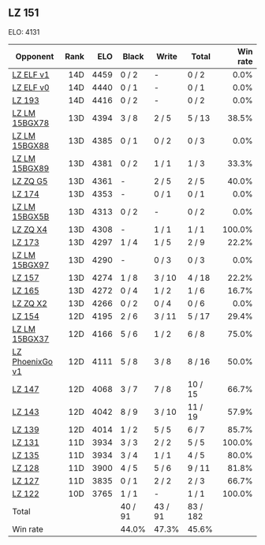 ## LZ 151 ##

ELO: 4131

Opponent | Rank | ELO | Black | Write | Total | Win rate
---------|-----:|----:|-------|-------|-------|-------:
[LZ ELF v1](LZ%20ELF%20v1.md) | 14D | 4459 | 0 / 2 | - | 0 / 2 | 0.0%
[LZ ELF v0](LZ%20ELF%20v0.md) | 14D | 4440 | 0 / 1 | - | 0 / 1 | 0.0%
[LZ 193](LZ%20193.md) | 14D | 4416 | 0 / 2 | - | 0 / 2 | 0.0%
[LZ LM 15BGX78](LZ%20LM%2015BGX78.md) | 13D | 4394 | 3 / 8 | 2 / 5 | 5 / 13 | 38.5%
[LZ LM 15BGX88](LZ%20LM%2015BGX88.md) | 13D | 4385 | 0 / 1 | 0 / 2 | 0 / 3 | 0.0%
[LZ LM 15BGX89](LZ%20LM%2015BGX89.md) | 13D | 4381 | 0 / 2 | 1 / 1 | 1 / 3 | 33.3%
[LZ ZQ G5](LZ%20ZQ%20G5.md) | 13D | 4361 | - | 2 / 5 | 2 / 5 | 40.0%
[LZ 174](LZ%20174.md) | 13D | 4353 | - | 0 / 1 | 0 / 1 | 0.0%
[LZ LM 15BGX5B](LZ%20LM%2015BGX5B.md) | 13D | 4313 | 0 / 2 | - | 0 / 2 | 0.0%
[LZ ZQ X4](LZ%20ZQ%20X4.md) | 13D | 4308 | - | 1 / 1 | 1 / 1 | 100.0%
[LZ 173](LZ%20173.md) | 13D | 4297 | 1 / 4 | 1 / 5 | 2 / 9 | 22.2%
[LZ LM 15BGX97](LZ%20LM%2015BGX97.md) | 13D | 4290 | - | 0 / 3 | 0 / 3 | 0.0%
[LZ 157](LZ%20157.md) | 13D | 4274 | 1 / 8 | 3 / 10 | 4 / 18 | 22.2%
[LZ 165](LZ%20165.md) | 13D | 4272 | 0 / 4 | 1 / 2 | 1 / 6 | 16.7%
[LZ ZQ X2](LZ%20ZQ%20X2.md) | 13D | 4266 | 0 / 2 | 0 / 4 | 0 / 6 | 0.0%
[LZ 154](LZ%20154.md) | 12D | 4195 | 2 / 6 | 3 / 11 | 5 / 17 | 29.4%
[LZ LM 15BGX37](LZ%20LM%2015BGX37.md) | 12D | 4166 | 5 / 6 | 1 / 2 | 6 / 8 | 75.0%
[LZ PhoenixGo v1](LZ%20PhoenixGo%20v1.md) | 12D | 4111 | 5 / 8 | 3 / 8 | 8 / 16 | 50.0%
[LZ 147](LZ%20147.md) | 12D | 4068 | 3 / 7 | 7 / 8 | 10 / 15 | 66.7%
[LZ 143](LZ%20143.md) | 12D | 4042 | 8 / 9 | 3 / 10 | 11 / 19 | 57.9%
[LZ 139](LZ%20139.md) | 12D | 4014 | 1 / 2 | 5 / 5 | 6 / 7 | 85.7%
[LZ 131](LZ%20131.md) | 11D | 3934 | 3 / 3 | 2 / 2 | 5 / 5 | 100.0%
[LZ 135](LZ%20135.md) | 11D | 3934 | 3 / 4 | 1 / 1 | 4 / 5 | 80.0%
[LZ 128](LZ%20128.md) | 11D | 3900 | 4 / 5 | 5 / 6 | 9 / 11 | 81.8%
[LZ 127](LZ%20127.md) | 11D | 3835 | 0 / 1 | 2 / 2 | 2 / 3 | 66.7%
[LZ 122](LZ%20122.md) | 10D | 3765 | 1 / 1 | - | 1 / 1 | 100.0%
Total | | | 40 / 91 | 43 / 91 | 83 / 182 | 
Win rate| | | 44.0% | 47.3% | 45.6% | 
